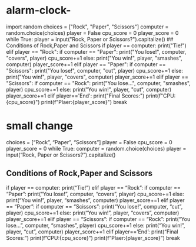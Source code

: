 # alarm-clock-
import random
choices = ["Rock", "Paper", "Scissors"]
computer = random.choice(choices)
player = False
cpu_score = 0
player_score = 0
while True:
    player = input("Rock, Paper or  Scissors?").capitalize()
    ## Conditions of Rock,Paper and Scissors
    if player == computer:
        print("Tie!")
    elif player == "Rock":
        if computer == "Paper":
            print("You lose!", computer, "covers", player)
            cpu_score+=1
        else:
            print("You win!", player, "smashes", computer)
            player_score+=1
    elif player == "Paper":
        if computer == "Scissors":
            print("You lose!", computer, "cut", player)
            cpu_score+=1
        else:
            print("You win!", player, "covers", computer)
            player_score+=1
    elif player == "Scissors":
        if computer == "Rock":
            print("You lose...", computer, "smashes", player)
            cpu_score+=1
        else:
            print("You win!", player, "cut", computer)
            player_score+=1
    elif player=='End':
        print("Final Scores:")
        print(f"CPU:{cpu_score}")
        print(f"Plaer:{player_score}")
        break



# small change

choices = [“Rock”, “Paper”, “Scissors”]
player = False
cpu_score = 0
player_score = 0
while True:
computer = random.choice(choices)
player = input(“Rock, Paper or Scissors?”).capitalize()
## Conditions of Rock,Paper and Scissors
if player == computer:
print(“Tie!”)
elif player == “Rock”:
if computer == “Paper”:
print(“You lose!”, computer, “covers”, player)
cpu_score+=1
else:
print(“You win!”, player, “smashes”, computer)
player_score+=1
elif player == “Paper”:
if computer == “Scissors”:
print(“You lose!”, computer, “cut”, player)
cpu_score+=1
else:
print(“You win!”, player, “covers”, computer)
player_score+=1
elif player == “Scissors”:
if computer == “Rock”:
print(“You lose…”, computer, “smashes”, player)
cpu_score+=1
else:
print(“You win!”, player, “cut”, computer)
player_score+=1
elif player==’End’:
print(“Final Scores:”)
print(f”CPU:{cpu_score}”)
print(f”Plaer:{player_score}”)
break
